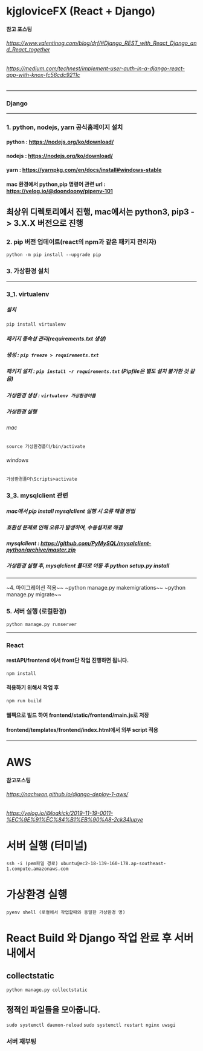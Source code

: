 # kjgloviceFX (React + Django)

#### 참고 포스팅
###### https://www.valentinog.com/blog/drf/#Django_REST_with_React_Django_and_React_together
###### https://medium.com/technest/implement-user-auth-in-a-django-react-app-with-knox-fc56cdc9211c
***
### Django
***

### 1. python, nodejs, yarn 공식홈페이지 설치
#### python : https://nodejs.org/ko/download/
#### nodejs : https://nodejs.org/ko/download/
#### yarn : https://yarnpkg.com/en/docs/install#windows-stable
#### mac 환경에서 python,pip 명령어 관련 url : https://velog.io/@doondoony/pipenv-101

## 최상위 디렉토리에서 진행, mac에서는 python3, pip3 -> 3.X.X 버전으로 진행

### 2. pip 버전 업데이트(react의 npm과 같은 패키지 관리자)
```python -m pip install --upgrade pip```
	
### 3. 가상환경 설치

***

### 3_1. virtualenv

##### 설치
```pip install virtualenv```

##### 패키지 종속성 관리(requirements.txt 생성)
##### 생성 : ```pip freeze > requirements.txt```
##### 패키지 설치 : ```pip install -r requirements.txt``` (Pipfile은 별도 설치 불가한 것 같음)
##### 가상환경 생성 : ```virtualenv 가상환경이름```
##### 가상환경 실행
###### mac
```source 가상환경폴더/bin/activate```
###### windows 
```가상환경폴더\Scripts>activate```

### 3_3. mysqlclient 관련

##### mac에서 pip install mysqlclient 실행 시 오류 해결 방법
##### 호환성 문제로 인해 오류가 발생하여, 수동설치로 해결
##### mysqlclient : https://github.com/PyMySQL/mysqlclient-python/archive/master.zip
##### 가상환경 실행 후, mysqlclient 폴더로 이동 후 python setup.py install

***


~4. 마이그레이션 적용~~
~python manage.py makemigrations~~
~python manage.py migrate~~

### 5. 서버 실행 (로컬환경)
```python manage.py runserver```

***
### React

#### restAPI/frontend 에서 front단 작업 진행하면 됩니다.
```npm install```

#### 적용하기 위해서 작업 후
```npm run build```

#### 웹팩으로 빌드 하여 frontend/static/frontend/main.js로 저장
#### frontend/templates/frontend/index.html에서 외부 script 적용

***
# AWS

#### 참고포스팅
###### https://nachwon.github.io/django-deploy-1-aws/
###### https://velog.io/@loakick/2019-11-19-0011-%EC%9E%91%EC%84%B1%EB%90%A8-2ck34lupye

# 서버 실행 (터미널)
```ssh -i (pem파일 경로) ubuntu@ec2-18-139-160-178.ap-southeast-1.compute.amazonaws.com```

# 가상환경 실행
```pyenv shell (로컬에서 작업할때와 동일한 가상환경 명)```

# React Build 와 Django 작업 완료 후 서버 내에서
## collectstatic
```python manage.py collectstatic```
## 정적인 파일들을 모아줍니다. 

```sudo systemctl daemon-reload```
```sudo systemctl restart nginx uwsgi```

### 서버 재부팅